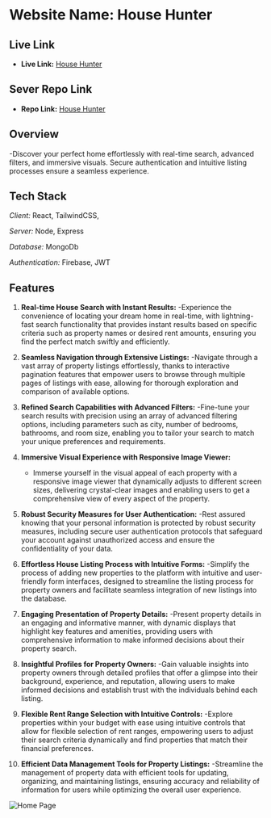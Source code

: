 # Website Name: House Hunter

## Live Link

- **Live Link:** [House Hunter](http://house-hunter-mahfuz-99.surge.sh)

## Sever Repo Link

- **Repo Link:** [House Hunter](https://github.com/mahfuzrahman99/PH-House-Hunter-Job-Task-Server-Side)

## Overview

-Discover your perfect home effortlessly with real-time search, advanced filters, and immersive visuals. Secure authentication and intuitive listing processes ensure a seamless experience.

## Tech Stack

*Client:* React, TailwindCSS, 

*Server:* Node, Express

*Database:* MongoDb 

*Authentication:* Firebase, JWT

## Features

1. **Real-time House Search with Instant Results:**
   -Experience the convenience of locating your dream home in real-time, with lightning-fast search functionality that provides instant results based on specific criteria such as property names or desired rent amounts, ensuring you find the perfect match swiftly and efficiently.

2. **Seamless Navigation through Extensive Listings:**
   -Navigate through a vast array of property listings effortlessly, thanks to interactive pagination features that empower users to browse through multiple pages of listings with ease, allowing for thorough exploration and comparison of available options.

3. **Refined Search Capabilities with Advanced Filters:**
   -Fine-tune your search results with precision using an array of advanced filtering options, including parameters such as city, number of bedrooms, bathrooms, and room size, enabling you to tailor your search to match your unique preferences and requirements.

4. **Immersive Visual Experience with Responsive Image Viewer:**
   - Immerse yourself in the visual appeal of each property with a responsive image viewer that dynamically adjusts to different screen sizes, delivering crystal-clear images and enabling users to get a comprehensive view of every aspect of the property.

5. **Robust Security Measures for User Authentication:**
   -Rest assured knowing that your personal information is protected by robust security measures, including secure user authentication protocols that safeguard your account against unauthorized access and ensure the confidentiality of your data.

6. **Effortless House Listing Process with Intuitive Forms:**
   -Simplify the process of adding new properties to the platform with intuitive and user-friendly form interfaces, designed to streamline the listing process for property owners and facilitate seamless integration of new listings into the database.

7. **Engaging Presentation of Property Details:**
   -Present property details in an engaging and informative manner, with dynamic displays that highlight key features and amenities, providing users with comprehensive information to make informed decisions about their property search.

8. **Insightful Profiles for Property Owners:**
   -Gain valuable insights into property owners through detailed profiles that offer a glimpse into their background, experience, and reputation, allowing users to make informed decisions and establish trust with the individuals behind each listing.

9. **Flexible Rent Range Selection with Intuitive Controls:**
   -Explore properties within your budget with ease using intuitive controls that allow for flexible selection of rent ranges, empowering users to adjust their search criteria dynamically and find properties that match their financial preferences.

10. **Efficient Data Management Tools for Property Listings:**
    -Streamline the management of property data with efficient tools for updating, organizing, and maintaining listings, ensuring accuracy and reliability of information for users while optimizing the overall user experience.

<img alt="Home Page" src="https://i.ibb.co/54P1822/screencapture-house-hunter-mahfuz-99-surge-sh-2024-02-13-00-44-31.png"/>